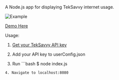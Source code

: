 A Node.js app for displaying TekSavvy internet usage.

![Example](https://github.com/reevejd/internetUsageMonitor/raw/master/example.png)

[Demo Here](https://mysterious-bayou-17927.herokuapp.com/)

Usage:

1. [Get your TekSavvy API key](https://myaccount.teksavvy.com/ApiKey/ApiKeyManagement)

2. Add your API key to userConfig.json

3. Run ```bash
$ node index.js
```
4. Navigate to localhost:8080